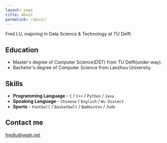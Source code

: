 ```yaml
---
layout: page
title: About
permalink: /about/
---
```


Fred LU, majoring in Data Science & Technology at TU Delft.

## Education

* Master's degree of Computer Science(DST) from TU Delft(under way).
* Bachelor's degree of Computer Science from Lanzhou University.

## Skills

* **Programming Language** - `C` / `C++` / `Python` / `Java`
* **Speaking Language** - `Chinese` / `English` / `Wu Dialect` 
* **Sports** - `Football` / `Basketball` / `Badminton` / `Judo`

## Contact me

[fredlu@yeah.net](mailto:fredlu@yeah.net)